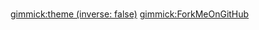 #

[gimmick:theme (inverse: false)](bootstrap)
[gimmick:ForkMeOnGitHub](https://github.com/datergram/datergram.github.io/)

<style>
.dropdown{
	display: flex !important;
}
#md-content{
	width: 100% !important;
}
.img-thumbnail{
	/*width: 100%;*/
}

#md-page-menu{
	display:none;
}

iframe{
	width: 100%;
	height: 600px;
]}
</style>